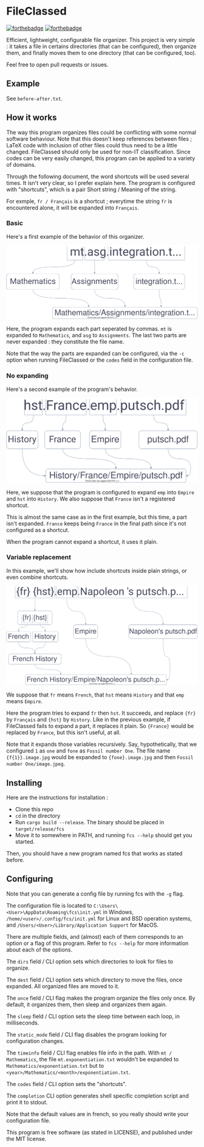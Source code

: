# FileClassed
[![forthebadge](https://forthebadge.com/images/badges/built-with-love.svg)](https://forthebadge.com) [![forthebadge](https://forthebadge.com/images/badges/made-with-rust.svg)](https://forthebadge.com)


Efficient, lightweight, configurable file organizer. This project is very simple : it takes a file in certains directories (that can be configured), then organize them, and finally moves them to one directory (that can be configured, too).

Feel free to open pull requests or issues.

## Example
See `before-after.txt`.

## How it works

The way this program organizes files could be conflicting with some normal software behaviour. Note that this doesn't keep references between files ; LaTeX code with inclusion of other files could thus need to be a little changed. FileClassed should only be used for non-IT classification. Since codes can be very easily changed, this program can be applied to a variety of domains.

Through the following document, the word shortcuts will be used several times. It isn't very clear, so I prefer explain here. The program is configured with "shortcuts", which is a pair Short string / Meaning of the string.

For exmple, `fr / Français` is a shortcut ; everytime the string `fr` is encountered alone, it will be expanded into `Français`.

### Basic

Here's a first example of the behavior of this organizer.

<img src="https://raw.githubusercontent.com/Eolien55/FileClassed/master/schema-basic.svg">

Here, the program expands each part seperated by commas. `mt` is expanded to `Mathematics`, and `asg` to `Assignments`. The last two parts are never expanded : they constitute the file name.

Note that the way the parts are expanded can be configured, via the `-c` option when running FileClassed or the `codes` field in the configuration file.

### No expanding

Here's a second example of the program's behavior.

<img src="https://raw.githubusercontent.com/Eolien55/FileClassed/master/schema-multiple.svg">

Here, we suppose that the program is configured to expand `emp` into `Empire` and `hst` into `History`. We also suppose that `France` isn't a registered shortcut.

This is almost the same case as in the first example, but this time, a part isn't expanded. `France` keeps being `France` in the final path since it's not configured as a shortcut.

When the program cannot expand a shortcut, it uses it plain.

### Variable replacement

In this example, we'll show how include shortcuts inside plain strings, or even combine shortcuts.

<img src="https://raw.githubusercontent.com/Eolien55/FileClassed/master/schema-variable-replacement.svg">

We suppose that `fr` means `French`, that `hst` means `History` and that `emp` means `Empire`.

Here the program tries to expand `fr` then `hst`. It succeeds, and replace `{fr}` by `Français` and `{hst}` by `History`. Like in the previous example, if FileClassed fails to expand a part, it replaces it plain. So `{France}` would be replaced by `France`, but this isn't useful, at all.

Note that it expands those variables recursively. Say, hypothetically, that we configured `1` as `one` and `fone` as `Fossil number One`. The file name `{f{1}}.image.jpg` would be expanded to `{fone}.image.jpg` and then `Fossil number One/image.jpeg`.

## Installing

Here are the instructions for installation :
- Clone this repo
- `cd` in the directory
- Run `cargo build --release`. The binary should be placed in `target/release/fcs`
- Move it to somewhere in PATH, and running `fcs --help` should get you started.

Then, you should have a new program named fcs that works as stated before.

## Configuring

Note that you can generate a config file by running fcs with the `-g` flag.

The configuration file is located to `C:\Users\<User>\AppData\Roaming\fcs\init.yml` in Windows, `/home/<user>/.config/fcs/init.yml` for Linux and BSD operation systems, and `/Users/<User>/Library/Application Support` for MacOS.

There are multiple fields, and (almost) each of them corresponds to an option or a flag of this program.
Refer to `fcs --help` for more information about each of the options.

The `dirs` field / CLI option sets which directories to look for files to organize.

The `dest` field / CLI option sets which directory to move the files, once expanded. All organized files are moved to it.

The `once` field / CLI flag makes the program organize the files only once. By default, it organizes them, then sleep and organizes them again.

The `sleep` field / CLI option sets the sleep time between each loop, in milliseconds.

The `static_mode` field / CLI flag disables the program looking for configuration changes.

The `timeinfo` field / CLI flag enables file info in the path. With `mt / Mathematics`, the file `mt.exponentiation.txt` wouldn't be expanded to `Mathematics/exponentiation.txt` but to `<year>/Mathematics/<month>/exponentiation.txt`.

The `codes` field / CLI option sets the "shortcuts".

The `completion` CLI option generates shell specific completion script and print it to stdout.

Note that the default values are in french, so you really should write your configuration file.

This program is free software (as stated in LICENSE), and published under the MIT license.
